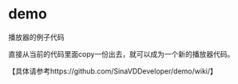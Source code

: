 # demo
播放器的例子代码

直接从当前的代码里面copy一份出去，就可以成为一个新的播放器代码。

【具体请参考https://github.com/SinaVDDeveloper/demo/wiki/】